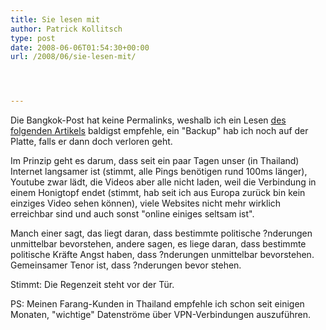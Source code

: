 ```yaml
---
title: Sie lesen mit
author: Patrick Kollitsch
type: post
date: 2008-06-06T01:54:30+00:00
url: /2008/06/sie-lesen-mit/




---
```

Die Bangkok-Post hat keine Permalinks, weshalb ich ein Lesen [des folgenden Artikels][1] baldigst empfehle, ein "Backup" hab ich noch auf der Platte, falls er dann doch verloren geht. 

Im Prinzip geht es darum, dass seit ein paar Tagen unser (in Thailand) Internet langsamer ist (stimmt, alle Pings ben&ouml;tigen rund 100ms länger), Youtube zwar lädt, die Videos aber alle nicht laden, weil die Verbindung in einem Honigtopf endet (stimmt, hab seit ich aus Europa zurück bin kein einziges Video sehen k&ouml;nnen), viele Websites nicht mehr wirklich erreichbar sind und auch sonst "online einiges seltsam ist". 

Manch einer sagt, das liegt daran, dass bestimmte politische ?nderungen unmittelbar bevorstehen, andere sagen, es liege daran, dass bestimmte politische Kräfte Angst haben, dass ?nderungen unmittelbar bevorstehen. Gemeinsamer Tenor ist, dass ?nderungen bevor stehen.

Stimmt: Die Regenzeit steht vor der Tür.

PS: Meinen Farang-Kunden in Thailand empfehle ich schon seit einigen Monaten, "wichtige" Datenströme über <span class="caps">VPN</span>-Verbindungen auszuführen.

 [1]: http://www.bangkokpost.com/Database/04Jun2008_data003.php